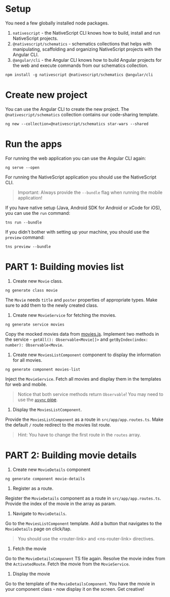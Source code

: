 # Setup

You need a few globally installed node packages.
1. `nativescript` - the NativeScript CLI knows how to build, install and run NativeScript projects.
2. `@nativescript/schematics` - schematics collections that helps with manipulating, scaffolding and organizing NativeScript projects with the Angular CLI.
3. `@angular/cli` - the Angular CLI knows how to build Angular projects for the web and execute commands from our schematics collection.

```
npm install -g nativescript @nativescript/schematics @angular/cli
```

# Create new project

You can use the Angular CLI to create the new project. The `@nativescript/schematics` collection contains our code-sharing template.

```
ng new --collection=@nativescript/schematics star-wars --shared
```

# Run the apps

For running the web application you can use the Angular CLI again:

```
ng serve --open 
```

For running the NativeScript application you should use the NativeScript CLI.
> Important: Always provide the `--bundle` flag when running the mobile application!

If you have native setup (Java, Android SDK for Android or xCode for iOS), you can use the `run` command:

```
tns run --bundle
```

If you didn't bother with setting up your machine, you should use the `preview` command:

```
tns preview --bundle
```

# PART 1: Building movies list
1. Create new `Movie` class.
```
ng generate class movie
```

The `Movie` needs `title` and `poster` properties of appropriate types. Make sure to add them to the newly created class.

1. Create new `MovieService` for fetching the movies.

```
ng generate service movies
```

Copy the mocked movies data from [movies.js](movies.js).
Implement two methods in the service - `getAll(): Observable<Movie[]>` and `getByIndex(index: number): Observable<Movie`. 

1. Create new `MoviesListComponent` component to display the information for all movies.

```
ng generate component movies-list
```

Inject the `MovieService`.
Fetch all movies and display them in the templates for web and mobile.
> Notice that both service methods return `Observable`! You may need to use the [`async` pipe](https://angular.io/api/common/AsyncPipe).

1. Display the `MoviesListComponent`.

Provide the `MoviesListComponent` as a route in `src/app/app.routes.ts`.
Make the default `/` route redirect to the movies list route.
> Hint: You have to change the first route in the `routes` array.

# PART 2: Building movie details

1. Create new `MovieDetails` component
```
ng generate component movie-details
```

1. Register as a route.

Register the `MovieDetails` component as a route in `src/app/app.routes.ts`.
Provide the index of the movie in the array as param.

1. Navigate to `MovieDetails`.

Go to the `MoviesListComponent` template.
Add a button that navigates to the `MovieDetails` page on click/tap.
> You should use the \<router-link\> and \<ns-router-link\> directives.

1. Fetch the movie

Go to the `MovieDetailsComponent` TS file again.
Resolve the movie index from the `ActivatedRoute`. Fetch the movie from the `MovieService`.

1. Display the movie

Go to the template of the `MovieDetailsComponent`.
You have the movie in your component class - now display it on the screen. Get creative!
